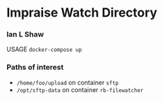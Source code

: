 # Impraise Watch Directory

### Ian L Shaw

USAGE `docker-compose up` 

### Paths of interest
- `/home/foo/upload` on container `sftp`
- `/opt/sftp-data` on container `rb-filewatcher`
